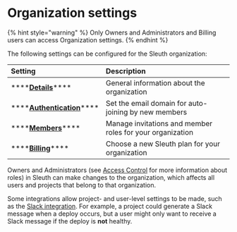 # Organization settings

{% hint style="warning" %}
Only Owners and Administrators and Billing users can access Organization settings. 
{% endhint %}

The following settings can be configured for the Sleuth organization: 

| Setting | Description |
| :--- | :--- |
| \*\*\*\*[**Details**](details.md)\*\*\*\* | General information about the organization |
| \*\*\*\*[**Authentication**](signup.md)\*\*\*\* | Set the email domain for auto-joining by new members |
| \*\*\*\*[**Members**](members.md)\*\*\*\* | Manage invitations and member roles for your organization |
| \*\*\*\*[**Billing**](billing.md)\*\*\*\* | Choose a new Sleuth plan for your organization |

Owners and Administrators \(see [Access Control](../access-control.md) for more information about roles\) in Sleuth can make changes to the organization, which affects all users and projects that belong to that organization.

Some integrations allow project- and user-level settings to be made, such as the [Slack integration](../../integrations-1/slack.md). For example, a project could generate a Slack message when a deploy occurs, but a user might only want to receive a Slack message if the deploy is **not** healthy. 

